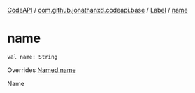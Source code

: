 [CodeAPI](../../index.md) / [com.github.jonathanxd.codeapi.base](../index.md) / [Label](index.md) / [name](.)

# name

`val name: String`

Overrides [Named.name](../-named/name.md)

Name

